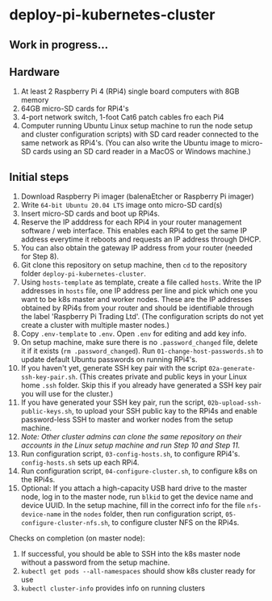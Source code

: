 # deploy-pi-kubernetes-cluster

## Work in progress...

## Hardware
1. At least 2 Raspberry Pi 4 (RPi4) single board computers with 8GB memory
2. 64GB micro-SD cards for RPi4's
3. 4-port network switch, 1-foot Cat6 patch cables fro each Pi4
4. Computer running Ubuntu Linux setup machine to run the node setup and cluster configuration scripts) with SD card reader connected to the same network as RPi4's. (You can also write the Ubuntu image to micro-SD cards using an SD card reader in a MacOS or Windows machine.)

## Initial steps
1. Download Raspberry Pi imager (balenaEtcher or Raspberry Pi imager)
2. Write `64-bit Ubuntu 20.04 LTS` image onto micro-SD card(s)
3. Insert micro-SD cards and boot up RPi4s.
4. Reserve the IP adddress for each RPi4 in your router management software / web interface. This enables each RPi4 to get the same IP address everytime it reboots and requests an IP address through DHCP.
5. You can also obtain the gateway IP address from your router (needed for Step 8).
6. Git clone this repository on setup machine, then `cd` to the repository folder `deploy-pi-kubernetes-cluster`.
7. Using `hosts-template` as template, create a file called `hosts`. Write the IP addresses in `hosts` file, one IP address per line and pick which one you want to be k8s master and worker nodes. These are the IP addresses obtained by RPi4s from your router and should be identifiable through the label 'Raspberry Pi Trading Ltd'. (The configuration scripts do not yet create a cluster with multiple master nodes.)
8. Copy `.env-template` to `.env`. Open `.env` for editing and add key info.
9. On setup machine, make sure there is no `.password_changed` file, delete it if it exists (`rm .password_changed`). Run `01-change-host-passwords.sh` to update default Ubuntu passwords on running RPi4's.
10. If you haven't yet, generate SSH key pair with the script `02a-generate-ssh-key-pair.sh`. (This creates private and public keys in your Linux home `.ssh` folder. Skip this if you already have generated a SSH key pair you will use for the cluster.)
11. If you have generated your SSH key pair, run the script, `02b-upload-ssh-public-keys.sh`, to upload your SSH public kay to the RPi4s and enable password-less SSH to master and worker nodes from the setup machine.
12. *Note: Other cluster admins can clone the same repository on their accounts in the Linux setup machine and run Step 10 and Step 11.*
13. Run configuration script, `03-config-hosts.sh`, to configure RPi4's. `config-hosts.sh` sets up each RPi4.
14. Run configuration script, `04-configure-cluster.sh`, to configure k8s on the RPi4s.
15. Optional: If you attach a high-capacity USB hard drive to the master node, log in to the master node, run `blkid` to get the device name and device UUID. In the setup machine, fill in the correct info for the file `nfs-device-name` in the `nodes` folder, then run configuration script, `05-configure-cluster-nfs.sh`, to configure cluster NFS on the RPi4s.

Checks on completion (on master node):
1. If successful, you should be able to SSH into the k8s master node without a password from the setup machine.
2. `kubectl get pods --all-namespaces` should show k8s cluster ready for use
3. `kubectl cluster-info` provides info on running clusters
